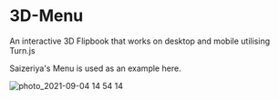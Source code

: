 # 3D-Menu
An interactive 3D Flipbook that works on desktop and mobile utilising Turn.js

Saizeriya's Menu is used as an example here.

![photo_2021-09-04 14 54 14](https://user-images.githubusercontent.com/45443638/132085742-ef6af639-3783-4c11-918d-ad67c41f7e4e.jpeg)

